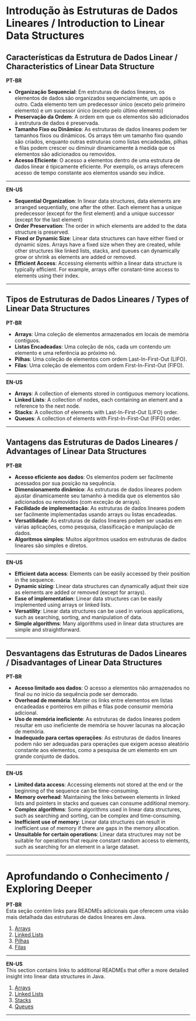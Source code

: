 # Introdução às Estruturas de Dados Lineares / Introduction to Linear Data Structures

## Características da Estrutura de Dados Linear / Characteristics of Linear Data Structure
**PT-BR**  
- **Organização Sequencial**: Em estruturas de dados lineares, os elementos de dados são organizados sequencialmente, um após o outro. Cada elemento tem um predecessor único (exceto pelo primeiro elemento) e um sucessor único (exceto pelo último elemento)
- **Preservação da Ordem**: A ordem em que os elementos são adicionados à estrutura de dados é preservada.
- **Tamanho Fixo ou Dinâmico**: As estruturas de dados lineares podem ter tamanhos fixos ou dinâmicos. Os arrays têm um tamanho fixo quando são criados, enquanto outras estruturas como listas encadeadas, pilhas e filas podem crescer ou diminuir dinamicamente à medida que os elementos são adicionados ou removidos.
- **Acesso Eficiente**: O acesso a elementos dentro de uma estrutura de dados linear é tipicamente eficiente. Por exemplo, os arrays oferecem acesso de tempo constante aos elementos usando seu índice.

***

**EN-US**  
- **Sequential Organization**: In linear data structures, data elements are arranged sequentially, one after the other. Each element has a unique predecessor (except for the first element) and a unique successor (except for the last element)
- **Order Preservation**: The order in which elements are added to the data structure is preserved.
- **Fixed or Dynamic Size**: Linear data structures can have either fixed or dynamic sizes. Arrays have a fixed size when they are created, while other structures like linked lists, stacks, and queues can dynamically grow or shrink as elements are added or removed.
- **Efficient Access**: Accessing elements within a linear data structure is typically efficient. For example, arrays offer constant-time access to elements using their index.
***

## Tipos de Estruturas de Dados Lineares / Types of Linear Data Structures
**PT-BR**  
- **Arrays**: Uma coleção de elementos armazenados em locais de memória contíguos.
- **Listas Encadeadas**: Uma coleção de nós, cada um contendo um elemento e uma referência ao próximo nó.
- **Pilhas**: Uma coleção de elementos com ordem Last-In-First-Out (LIFO).
- **Filas**: Uma coleção de elementos com ordem First-In-First-Out (FIFO).

***

**EN-US**  
- **Arrays**: A collection of elements stored in contiguous memory locations.
- **Linked Lists**: A collection of nodes, each containing an element and a reference to the next node.
- **Stacks**: A collection of elements with Last-In-First-Out (LIFO) order.
- **Queues**: A collection of elements with First-In-First-Out (FIFO) order.

***

## Vantagens das Estruturas de Dados Lineares / Advantages of Linear Data Structures
**PT-BR**  
- **Acesso eficiente aos dados**: Os elementos podem ser facilmente acessados por sua posição na sequência.
- **Dimensionamento dinâmico**: As estruturas de dados lineares podem ajustar dinamicamente seu tamanho à medida que os elementos são adicionados ou removidos (com exceção de arrays).
- **Facilidade de implementação**: As estruturas de dados lineares podem ser facilmente implementadas usando arrays ou listas encadeadas.
- **Versatilidade**: As estruturas de dados lineares podem ser usadas em várias aplicações, como pesquisa, classificação e manipulação de dados.
- **Algoritmos simples**: Muitos algoritmos usados em estruturas de dados lineares são simples e diretos.

***

**EN-US**  
- **Efficient data access**: Elements can be easily accessed by their position in the sequence.
- **Dynamic sizing**: Linear data structures can dynamically adjust their size as elements are added or removed (except for arrays).
- **Ease of implementation**: Linear data structures can be easily implemented using arrays or linked lists.
- **Versatility**: Linear data structures can be used in various applications, such as searching, sorting, and manipulation of data.
- **Simple algorithms**: Many algorithms used in linear data structures are simple and straightforward.

***

## Desvantagens das Estruturas de Dados Lineares / Disadvantages of Linear Data Structures
**PT-BR**  
- **Acesso limitado aos dados**: O acesso a elementos não armazenados no final ou no início da sequência pode ser demorado.
- **Overhead de memória**: Manter os links entre elementos em listas encadeadas e ponteiros em pilhas e filas pode consumir memória adicional.
- **Uso de memória ineficiente**: As estruturas de dados lineares podem resultar em uso ineficiente de memória se houver lacunas na alocação de memória.
- **Inadequado para certas operações**: As estruturas de dados lineares podem não ser adequadas para operações que exigem acesso aleatório constante aos elementos, como a pesquisa de um elemento em um grande conjunto de dados.

***

**EN-US**  
- **Limited data access**: Accessing elements not stored at the end or the beginning of the sequence can be time-consuming.
- **Memory overhead**: Maintaining the links between elements in linked lists and pointers in stacks and queues can consume additional memory.
- **Complex algorithms**: Some algorithms used in linear data structures, such as searching and sorting, can be complex and time-consuming.
- **Inefficient use of memory**: Linear data structures can result in inefficient use of memory if there are gaps in the memory allocation.
- **Unsuitable for certain operations**: Linear data structures may not be suitable for operations that require constant random access to elements, such as searching for an element in a large dataset.

***

# Aprofundando o Conhecimento / Exploring Deeper

**PT-BR**  
Esta seção contém links para READMEs adicionais que oferecem uma visão mais detalhada das estruturas de dados lineares em Java.

1. [Arrays](https://github.com/avilamatheus/roadmap.sh-Java/tree/master/1.LearnTheFundamentals/7.DataStructures/2.LinearDataStructures/1.Arrays)
2. [Linked Lists](https://github.com/avilamatheus/roadmap.sh-Java/tree/master/1.LearnTheFundamentals/7.DataStructures/2.LinearDataStructures/2.LinkedList)
3. [Pilhas](https://github.com/avilamatheus/roadmap.sh-Java/tree/master/1.LearnTheFundamentals/7.DataStructures/2.LinearDataStructures/3.Stacks)
4. [Filas](https://github.com/avilamatheus/roadmap.sh-Java/tree/master/1.LearnTheFundamentals/7.DataStructures/2.LinearDataStructures/4.Queues)

***

**EN-US**  
This section contains links to additional READMEs that offer a more detailed insight into linear data structures in Java.

1. [Arrays](https://github.com/avilamatheus/roadmap.sh-Java/tree/master/1.LearnTheFundamentals/7.DataStructures/2.LinearDataStructures/1.Arrays)
2. [Linked Lists](https://github.com/avilamatheus/roadmap.sh-Java/tree/master/1.LearnTheFundamentals/7.DataStructures/2.LinearDataStructures/2.LinkedList)
3. [Stacks](https://github.com/avilamatheus/roadmap.sh-Java/tree/master/1.LearnTheFundamentals/7.DataStructures/2.LinearDataStructures/3.Stacks)
4. [Queues](https://github.com/avilamatheus/roadmap.sh-Java/tree/master/1.LearnTheFundamentals/7.DataStructures/2.LinearDataStructures/4.Queues)

***